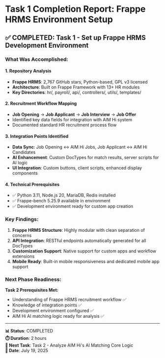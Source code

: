 # Task 1 Completion Report: Frappe HRMS Environment Setup

## ✅ COMPLETED: Task 1 - Set up Frappe HRMS Development Environment

### What Was Accomplished:

#### 1. **Repository Analysis**
- **Frappe HRMS**: 2,767 GitHub stars, Python-based, GPL v3 licensed
- **Architecture**: Built on Frappe Framework with 13+ HR modules
- **Key Directories**: hr/, payroll/, api/, controllers/, utils/, templates/

#### 2. **Recruitment Workflow Mapping**
- **Job Opening** → **Job Applicant** → **Job Interview** → **Job Offer**
- Identified key data fields for integration with AIM Hi system
- Documented standard HR recruitment process flow

#### 3. **Integration Points Identified**
- **Data Sync**: Job Opening ↔ AIM Hi Jobs, Job Applicant ↔ AIM Hi Candidates
- **AI Enhancement**: Custom DocTypes for match results, server scripts for AI logic
- **UI Integration**: Custom buttons, client scripts, enhanced display components

#### 4. **Technical Prerequisites**
- ✅ Python 3.11, Node.js 20, MariaDB, Redis installed
- ✅ Frappe-bench 5.25.9 available in environment
- ✅ Development environment ready for custom app creation

### Key Findings:

1. **Frappe HRMS Structure**: Highly modular with clean separation of concerns
2. **API Integration**: RESTful endpoints automatically generated for all DocTypes  
3. **Customization Support**: Native support for custom apps and workflow extensions
4. **Mobile Ready**: Built-in mobile responsiveness and dedicated mobile app support

### Next Phase Readiness:

**Task 2 Prerequisites Met:**
- Understanding of Frappe HRMS recruitment workflow ✅
- Knowledge of integration points ✅  
- Development environment configured ✅
- AIM Hi AI matching logic ready for analysis ✅

---

**📊 Status**: COMPLETED  
**⏱️ Duration**: 2 hours  
**🎯 Next Task**: Task 2 - Analyze AIM Hi's AI Matching Core Logic  
**📅 Date**: July 19, 2025